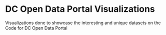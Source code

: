 # DC Open Data Portal Visualizations
Visualizations done to showcase the interesting and unique datasets on the Code for DC Open Data Portal
